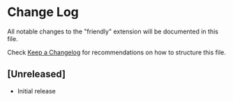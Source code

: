 # Change Log

All notable changes to the "friendly" extension will be documented in this file.

Check [Keep a Changelog](http://keepachangelog.com/) for recommendations on how to structure this file.

## [Unreleased]

- Initial release
